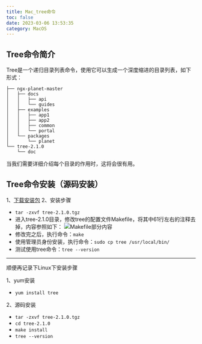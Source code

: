 ```yaml
---
title: Mac_tree命令
toc: false
date: 2023-03-06 13:53:35
category: MacOS
---
```

## Tree命令简介
Tree是一个递归目录列表命令，使用它可以生成一个深度缩进的目录列表，如下形式：
```
├── ngx-planet-master
│   ├── docs
│   │   ├── api
│   │   └── guides
│   ├── examples
│   │   ├── app1
│   │   ├── app2
│   │   ├── common
│   │   └── portal
│   └── packages
│       └── planet
└── tree-2.1.0
    └── doc
```
当我们需要详细介绍每个目录的作用时，这将会很有用。
## Tree命令安装（源码安装）
1、[下载安装包](https://gitlab.com/OldManProgrammer/unix-tree)
2、安装步骤
- `tar -zxvf tree-2.1.0.tgz`
- 进入tree-2.1.0目录，修改tree的配置文件Makefile，将其中61行左右的注释去掉，内容参照如下：
![Makefile部分内容](https://foruda.gitee.com/images/1678082807605019793/eedcc30a_358662.png "WX20230306-140628@2x.png")
- 修改完之后，执行命令：`make`
- 使用管理员身份安装，执行命令：`sudo cp tree /usr/local/bin/`
- 测试使用tree命令：`tree --version`

---

顺便再记录下Linux下安装步骤

1、yum安装
- `yum install tree`

2、源码安装
- `tar -zxvf tree-2.1.0.tgz`
- `cd tree-2.1.0`
- `make install`
- `tree --version`
